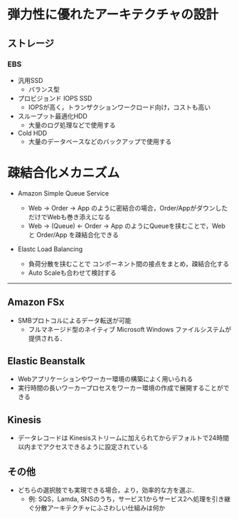 # 弾力性に優れたアーキテクチャの設計

## ストレージ

### EBS

- 汎用SSD
  - バランス型
- プロビジョンド IOPS SSD
  - IOPSが高く，トランザクションワークロード向け，コストも高い
- スループット最適化HDD
  - 大量のログ処理などで使用する
- Cold HDD
  - 大量のデータベースなどのバックアップで使用する

# 疎結合化メカニズム

- Amazon Simple Queue Service
  - Web -> Order -> App のように密結合の場合，Order/AppがダウンしただけでWebも巻き添えになる
  - Web -> (Queue) <- Order -> App のようにQueueを挟むことで，Web と Order/App を疎結合化できる

- Elastc Load Balancing
  - 負荷分散を挟むことで コンポーネント間の接点をまとめ，疎結合化する
  - Auto Scaleも合わせて検討する

---
## Amazon FSx

- SMBプロトコルによるデータ転送が可能
  - フルマネージド型のネイティブ Microsoft Windows ファイルシステムが提供される．

## Elastic Beanstalk

- Webアプリケーションやワーカー環境の構築によく用いられる
- 実行時間の長いワーカープロセスをワーカー環境の作成で展開することができる

## Kinesis

- データレコードは Kinesisストリームに加えられてからデフォルトで24時間以内までアクセスできるように設定されている

## その他

- どちらの選択肢でも実現できる場合，より，効率的な方を選ぶ．
  - 例: SQS，Lamda, SNSのうち，サービス1からサービス2へ処理を引き継ぐ分散アーキテクチャにふさわしい仕組みは何か
